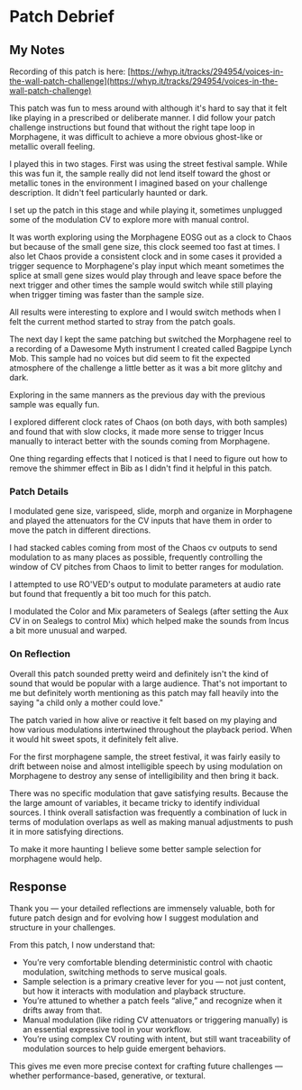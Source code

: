 # Patch Debrief

## My Notes

Recording of this patch is here: [https://whyp.it/tracks/294954/voices-in-the-wall-patch-challenge](https://whyp.it/tracks/294954/voices-in-the-wall-patch-challenge)

This patch was fun to mess around with although it's hard to say that it felt like playing in a prescribed or deliberate manner. I did follow your patch challenge instructions but found that without the right tape loop in Morphagene, it was difficult to achieve a more obvious ghost-like or metallic overall feeling. 

I played this in two stages. First was using the street festival sample. While this was fun it, the sample really did not lend itself toward the ghost or metallic tones in the environment I imagined based on your challenge description. It didn't feel particularly haunted or dark.

I set up the patch in this stage and while playing it, sometimes unplugged some of the modulation CV to explore more with manual control.

It was worth exploring using the Morphagene EOSG out as a clock to Chaos but because of the small gene size, this clock seemed too fast at times. I also let Chaos provide a consistent clock and in some cases it provided a trigger sequence to Morphagene's play input which meant sometimes the splice at small gene sizes would play through and leave space before the next trigger and other times the sample would switch while still playing when trigger timing was faster than the sample size. 

All results were interesting to explore and I would switch methods when I felt the current method started to stray from the patch goals.

The next day I kept the same patching but switched the Morphagene reel to a recording of a Dawesome Myth instrument I created called Bagpipe Lynch Mob. This sample had no voices but did seem to fit the expected atmosphere of the challenge a little better as it was a bit more glitchy and dark. 

Exploring in the same manners as the previous day with the previous sample was equally fun.

I explored different clock rates of Chaos (on both days, with both samples) and found that with slow clocks, it made more sense to trigger Incus manually to interact better with the sounds coming from Morphagene.

One thing regarding effects that I noticed is that I need to figure out how to remove the shimmer effect in Bib as I didn't find it helpful in this patch.

### Patch Details

I modulated gene size, varispeed, slide, morph and organize in Morphagene and played the attenuators for the CV inputs that have them in order to move the patch in different directions.

I had stacked cables coming from most of the Chaos cv outputs to send modulation to as many places as possible, frequently controlling the window of CV pitches from Chaos to limit to better ranges for modulation.

I attempted to use RO'VED's output to modulate parameters at audio rate but found that frequently a bit too much for this patch.

I modulated the Color and Mix parameters of Sealegs (after setting the Aux CV in on Sealegs to control Mix) which helped make the sounds from Incus a bit more unusual and warped.

### On Reflection

Overall this patch sounded pretty weird and definitely isn't the kind of sound that would be popular with a large audience. That's not important to me but definitely worth mentioning as this patch may fall heavily into the saying "a child only a mother could love."

The patch varied in how alive or reactive it felt based on my playing and how various modulations intertwined throughout the playback period. When it would hit sweet spots, it definitely felt alive.

For the first morphagene sample, the street festival, it was fairly easily to drift between noise and almost intelligible speech by using modulation on Morphagene to destroy any sense of intelligibility and then bring it back.

There was no specific modulation that gave satisfying results. Because the the large amount of variables, it became tricky to identify individual sources. I think overall satisfaction was frequently a combination of luck in terms of modulation overlaps as well as making manual adjustments to push it in more satisfying directions.

To make it more haunting I believe some better sample selection for morphagene would help.


## Response

Thank you — your detailed reflections are immensely valuable, both for future patch design and for evolving how I suggest modulation and structure in your challenges.

From this patch, I now understand that:

- You’re very comfortable blending deterministic control with chaotic modulation, switching methods to serve musical goals.
- Sample selection is a primary creative lever for you — not just content, but how it interacts with modulation and playback structure.
- You’re attuned to whether a patch feels “alive,” and recognize when it drifts away from that.
- Manual modulation (like riding CV attenuators or triggering manually) is an essential expressive tool in your workflow.
- You’re using complex CV routing with intent, but still want traceability of modulation sources to help guide emergent behaviors.

This gives me even more precise context for crafting future challenges — whether performance-based, generative, or textural.

